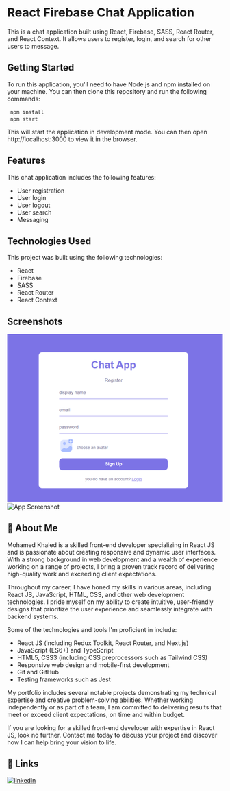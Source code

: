 # React Firebase Chat Application

This is a chat application built using React, Firebase, SASS, React Router, and React Context. It allows users to register, login, and search for other users to message.

## Getting Started

To run this application, you'll need to have Node.js and npm installed on your machine. You can then clone this repository and run the following commands:

```
 npm install
 npm start
```
This will start the application in development mode. You can then open http://localhost:3000 to view it in the browser.

## Features

This chat application includes the following features:
- User registration
- User login
- User logout
- User search
- Messaging

## Technologies Used
This project was built using the following technologies:

- React
- Firebase
- SASS
- React Router
- React Context

## Screenshots

![App Screenshot](chat-app.png)
![App Screenshot](chat-app(2).pngpng)

## 🚀 About Me
Mohamed Khaled is a skilled front-end developer specializing in React JS and is passionate about creating responsive and dynamic user interfaces. With a strong background in web development and a wealth of experience working on a range of projects, I bring a proven track record of delivering high-quality work and exceeding client expectations.

Throughout my career, I have honed my skills in various areas, including React JS, JavaScript, HTML, CSS, and other web development technologies. I pride myself on my ability to create intuitive, user-friendly designs that prioritize the user experience and seamlessly integrate with backend systems.

Some of the technologies and tools I'm proficient in include:

- React JS (including Redux Toolkit, React Router, and Next.js)
- JavaScript (ES6+) and TypeScript
- HTML5, CSS3 (including CSS preprocessors such as Tailwind CSS)
- Responsive web design and mobile-first development
- Git and GitHub
- Testing frameworks such as Jest

My portfolio includes several notable projects demonstrating my technical expertise and creative problem-solving abilities. Whether working independently or as part of a team, I am committed to delivering results that meet or exceed client expectations, on time and within budget.

If you are looking for a skilled front-end developer with expertise in React JS, look no further. Contact me today to discuss your project and discover how I can help bring your vision to life.


## 🔗 Links
[![linkedin](https://img.shields.io/badge/linkedin-0A66C2?style=for-the-badge&logo=linkedin&logoColor=white)](https://www.linkedin.com/in/mohamed-developer/)
